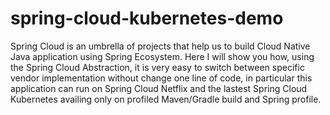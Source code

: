# spring-cloud-kubernetes-demo

Spring Cloud is an umbrella of projects that help us to build Cloud Native Java application using Spring Ecosystem. 
Here I will show you how, using the Spring Cloud Abstraction, it is very easy to switch between specific vendor implementation 
without change one line of code, in particular this application can run on Spring Cloud Netflix and the lastest Spring Cloud Kubernetes 
availing only on profiled Maven/Gradle build and Spring profile.


